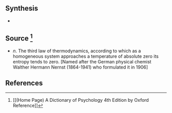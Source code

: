 ## Synthesis
- 
## Source [^1]
- $n$. The third law of thermodynamics, according to which as a homogeneous system approaches a temperature of absolute zero its entropy tends to zero. \[Named after the German physical chemist Walther Hermann Nernst (1864-1941) who formulated it in 1906]
## References

[^1]: [[(Home Page) A Dictionary of Psychology 4th Edition by Oxford Reference]]